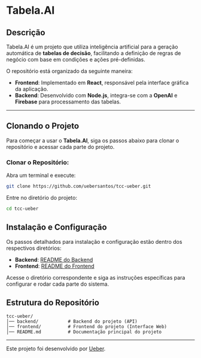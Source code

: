 # Tabela.AI

## Descrição
Tabela.AI é um projeto que utiliza inteligência artificial para a geração automática de **tabelas de decisão**, facilitando a definição de regras de negócio com base em condições e ações pré-definidas.

O repositório está organizado da seguinte maneira:

- **Frontend**: Implementado em **React**, responsável pela interface gráfica da aplicação.
- **Backend**: Desenvolvido com **Node.js**, integra-se com a **OpenAI** e **Firebase** para processamento das tabelas.

---

## Clonando o Projeto

Para começar a usar o **Tabela.AI**, siga os passos abaixo para clonar o repositório e acessar cada parte do projeto.

### Clonar o Repositório:

Abra um terminal e execute:

```bash
git clone https://github.com/uebersantos/tcc-ueber.git
```

Entre no diretório do projeto:
```bash
cd tcc-ueber
```
## Instalação e Configuração

Os passos detalhados para instalação e configuração estão dentro dos respectivos diretórios:

- **Backend**: [README do Backend](./backend/README.md)  
- **Frontend**: [README do Frontend](./frontend/README.md)  

Acesse o diretório correspondente e siga as instruções específicas para configurar e rodar cada parte do sistema.



## Estrutura do Repositório

```plaintext
tcc-ueber/
│── backend/           # Backend do projeto (API)
│── frontend/          # Frontend do projeto (Interface Web)
│── README.md          # Documentação principal do projeto
```


___

Este projeto foi desenvolvido por [Ueber](https://br.linkedin.com/in/uebersyemmer).